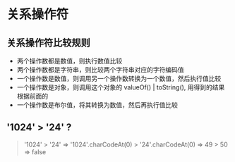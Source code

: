 # 关系操作符

## 关系操作符比较规则

- 两个操作数都是数值，则执行数值比较
- 两个操作数都是字符串，则比较两个字符串对应的字符编码值
- 一个操作数是数值，则调用另一个操作数转换为一个数值，然后执行值比较
- 一个操作数是对象，则调用这个对象的 valueOf() | toString(), 用得到的结果根据前面的
- 一个操作数是布尔值，将其转换为数值，然后再执行值比较

## '1024' > '24' ?

> '1024' > '24' => '1024'.charCodeAt(0) > '24'.charCodeAt(0) => 49 > 50 => false

